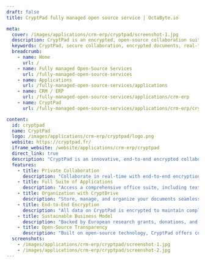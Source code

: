 ```yaml
---
draft: false
title: CryptPad fully managed open source service | OctaByte.io

meta:
  cover: /images/applications/crm-erp/cryptpad/screenshot-1.jpg
  description: CryptPad is an encrypted, open-source collaboration suite offering real-time document editing, organizational tools, and unmatched privacy.
  keywords: CryptPad, secure collaboration, encrypted documents, real-time editing, open-source productivity, private collaboration, CryptDrive, privacy-first tools, team collaboration software, encrypted office suite
  breadcrumb:
    - name: Home
      url: /
    - name: Fully managed Open-Source Services
      url: /fully-managed-open-source-services
    - name: Applications
      url: /fully-managed-open-source-services/applications
    - name: CRM / ERP
      url: /fully-managed-open-source-services/applications/crm-erp
    - name: CryptPad
      url: /fully-managed-open-source-services/applications/crm-erp/cryptpad

content:
  id: cryptpad
  name: CryptPad
  logo: /images/applications/crm-erp/cryptpad/logo.png
  website: https://cryptpad.fr/
  iframe_website: /website/applications/crm-erp/cryptpad
  direct_link: true
  description: "CryptPad is an innovative, end-to-end encrypted collaboration suite designed for teams and individuals prioritizing privacy. This open-source platform offers real-time synchronization for document editing while ensuring complete data security—neither the service providers nor administrators can view your content. With a full suite of productivity applications and organizational tools like CryptDrive, CryptPad streamlines collaboration without compromising on privacy. Supported by a sustainable business model and trusted by European research grants, CryptPad is the ideal solution for secure and efficient teamwork."
  features:
    - title: Private Collaboration
      description: "Collaborate in real-time with end-to-end encryption. CryptPad ensures that neither administrators nor service providers can access your content."
    - title: Full Suite of Applications
      description: "Access a comprehensive office suite, including text editors, spreadsheets, presentations, and more, to enhance your team’s productivity."
    - title: Organization with CryptDrive
      description: "Store, manage, and organize your documents seamlessly with CryptDrive. Features include folders, shared folders, and tagging for easy access."
    - title: End-to-End Encryption
      description: "All data on CryptPad is encrypted to maintain complete confidentiality and protect sensitive information."
    - title: Sustainable Business Model
      description: "Backed by European research grants, donations, and subscriptions, CryptPad ensures long-term reliability and continuous improvements."
    - title: Open-Source Transparency
      description: "Built on open-source technology, CryptPad offers complete transparency, allowing users to verify its security and contribute to its development."
  screenshots:
    - /images/applications/crm-erp/cryptpad/screenshot-1.jpg
    - /images/applications/crm-erp/cryptpad/screenshot-2.jpg
---
```


